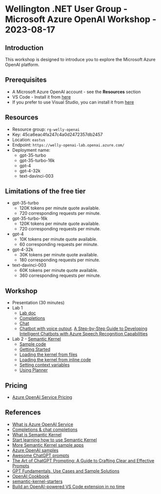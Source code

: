# Wellington .NET User Group - Microsoft Azure OpenAI Workshop - 2023-08-17

## Introduction

This workshop is designed to introduce you to explore the Microsoft Azure OpenAI platform.

## Prerequisites

* A Microsoft Azure OpenAI account - see the **Resources** section
* VS Code - Install it from [here](https://code.visualstudio.com/)
* If you prefer to use Visual Studio, you can install it from [here](https://visualstudio.microsoft.com/downloads/)

## Resources

* Resource group: `rg-welly-openai`
* Key: 45ca6eac4fa247c4a0d2472357db2457
* Location: `eastus`
* Endpoint: `https://welly-openai-lab.openai.azure.com/`
* Deployment name:
  * gpt-35-turbo
  * gpt-35-turbo-16k
  * gpt-4
  * gpt-4-32k
  * text-davinci-003

## Limitations of the free tier

* gpt-35-turbo
  * 120K tokens per minute quote available.
  * 720 corresponding requests per minute.
* gpt-35-turbo-16k
  * 120K tokens per minute quote available.
  * 720 corresponding requests per minute.
* gpt-4
  * 10K tokens per minute quote available.
  * 60 corresponding requests per minute.
* gpt-4-32k
  * 30K tokens per minute quote available.
  * 180 corresponding requests per minute.
* text-davinci-003
  * 60K tokens per minute quote available.
  * 360 corresponding requests per minute.

## Workshop

* Presentation (30 minutes)
* Lab 1
  * [Lab doc](How-to-OpenAI.md)
  * [Completions](https://learn.microsoft.com/en-us/azure/ai-services/openai/quickstart?tabs=command-line&pivots=programming-language-csharp&WT.mc_id=DT-MVP-5001643)
  * [Chat](https://learn.microsoft.com/en-us/azure/ai-services/openai/chatgpt-quickstart?tabs=command-line&pivots=programming-language-csharp&WT.mc_id=DT-MVP-5001643)
  * [Chatbot with voice output](https://github.com/yanxiaodi/MyCodeSamples/tree/main/Chatbot). [A Step-by-Step Guide to Developing Intelligent Chatbots with Azure Speech Recognition Capabilities](https://medium.com/gitconnected/a-step-by-step-guide-to-developing-intelligent-chatbots-with-azure-speech-recognition-capabilities-9c6f8c494b9)
* Lab 2 - [Semantic Kernel](https://learn.microsoft.com/en-us/semantic-kernel/chat-copilot/&WT.mc_id=DT-MVP-5001643)
  * [Sample code](/sk-demo/)
  * [Getting Started](https://learn.microsoft.com/en-us/semantic-kernel/get-started/quick-start-guide/loading-the-kernel?WT.mc_id=DT-MVP-5001643)
  * [Loading the kernel from files](https://learn.microsoft.com/en-us/semantic-kernel/get-started/quick-start-guide/running-prompts-from-files?WT.mc_id=DT-MVP-5001643)
  * [Loading the kernel from inline code](https://learn.microsoft.com/en-us/semantic-kernel/get-started/quick-start-guide/semantic-function-inline?WT.mc_id=DT-MVP-5001643)
  * [Setting context variables](https://learn.microsoft.com/en-us/semantic-kernel/get-started/quick-start-guide/context-variables-chat?WT.mc_id=DT-MVP-5001643)
  * [Using Planner](https://learn.microsoft.com/en-us/semantic-kernel/get-started/quick-start-guide/using-the-planner?WT.mc_id=DT-MVP-5001643)

## Pricing

* [Azure OpenAI Service Pricing](https://azure.microsoft.com/en-us/pricing/details/cognitive-services/openai-service/&WT.mc_id=DT-MVP-5001643)

## References

* [What is Azure OpenAI Service](https://learn.microsoft.com/en-us/azure/ai-services/openai/overview&WT.mc_id=DT-MVP-5001643)
* [Completions & chat completions](https://learn.microsoft.com/en-us/azure/ai-services/openai/how-to/chatgpt?pivots=programming-language-chat-completions&WT.mc_id=DT-MVP-5001643)
* [What is Semantic Kernel](https://learn.microsoft.com/en-us/semantic-kernel/overview/&WT.mc_id=DT-MVP-5001643)
* [Start learning how to use Semantic Kernel](https://learn.microsoft.com/semantic-kernel/get-started/quick-start-guide/?toc=%2Fsemantic-kernel%2Fget-started%2Fquick-start-guide%2Ftoc.json&WT.mc_id=DT-MVP-5001643)
* [More Semantic Kernel sample apps](https://learn.microsoft.com/en-us/semantic-kernel/samples-and-solutions/&WT.mc_id=DT-MVP-5001643)
* [Azure OpenAI samples](https://github.com/Azure/azure-openai-samples)
* [Awesome ChatGPT prompts](https://github.com/f/awesome-chatgpt-prompts)
* [The Art of ChatGPT Prompting: A Guide to Crafting Clear and Effective Prompts](https://fka.gumroad.com/l/art-of-chatgpt-prompting)
* [GPT Fundamentals, Use Cases and Sample Solutions](https://github.com/Azure/azure-openai-samples)
* [OpenAI Cookbook](https://github.com/openai/openai-cookbook)
* [semantic-kernel-starters](https://github.com/microsoft/semantic-kernel-starters)
* [Build an OpenAI-powered VS Code extension in no time](https://medium.com/gitconnected/build-an-openai-powered-vs-code-extension-in-no-time-ebaf23cea224)
